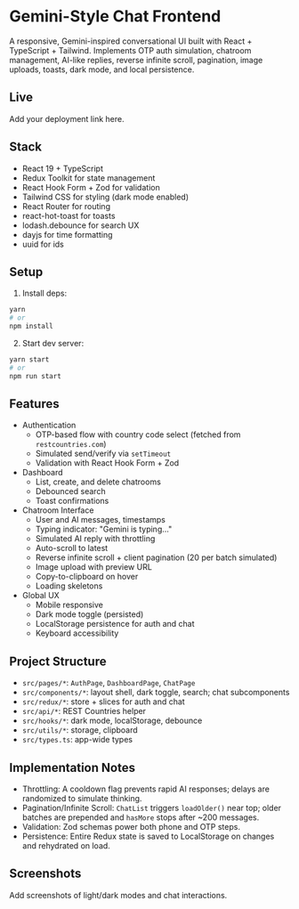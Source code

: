# Gemini-Style Chat Frontend

A responsive, Gemini-inspired conversational UI built with React + TypeScript + Tailwind. Implements OTP auth simulation, chatroom management, AI-like replies, reverse infinite scroll, pagination, image uploads, toasts, dark mode, and local persistence.

## Live

Add your deployment link here.

## Stack

- React 19 + TypeScript
- Redux Toolkit for state management
- React Hook Form + Zod for validation
- Tailwind CSS for styling (dark mode enabled)
- React Router for routing
- react-hot-toast for toasts
- lodash.debounce for search UX
- dayjs for time formatting
- uuid for ids

## Setup

1. Install deps:

```bash
yarn
# or
npm install
```

2. Start dev server:

```bash
yarn start
# or
npm run start
```

## Features

- Authentication
  - OTP-based flow with country code select (fetched from `restcountries.com`)
  - Simulated send/verify via `setTimeout`
  - Validation with React Hook Form + Zod
- Dashboard
  - List, create, and delete chatrooms
  - Debounced search
  - Toast confirmations
- Chatroom Interface
  - User and AI messages, timestamps
  - Typing indicator: "Gemini is typing..."
  - Simulated AI reply with throttling
  - Auto-scroll to latest
  - Reverse infinite scroll + client pagination (20 per batch simulated)
  - Image upload with preview URL
  - Copy-to-clipboard on hover
  - Loading skeletons
- Global UX
  - Mobile responsive
  - Dark mode toggle (persisted)
  - LocalStorage persistence for auth and chat
  - Keyboard accessibility

## Project Structure

- `src/pages/*`: `AuthPage`, `DashboardPage`, `ChatPage`
- `src/components/*`: layout shell, dark toggle, search; chat subcomponents
- `src/redux/*`: store + slices for auth and chat
- `src/api/*`: REST Countries helper
- `src/hooks/*`: dark mode, localStorage, debounce
- `src/utils/*`: storage, clipboard
- `src/types.ts`: app-wide types

## Implementation Notes

- Throttling: A cooldown flag prevents rapid AI responses; delays are randomized to simulate thinking.
- Pagination/Infinite Scroll: `ChatList` triggers `loadOlder()` near top; older batches are prepended and `hasMore` stops after ~200 messages.
- Validation: Zod schemas power both phone and OTP steps.
- Persistence: Entire Redux state is saved to LocalStorage on changes and rehydrated on load.

## Screenshots

Add screenshots of light/dark modes and chat interactions.
